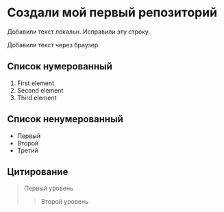 # Создали мой первый репозиторий

Добавили текст локальн. Исправили эту строку.

Добавили текст через браузер

## Список нумерованный
1. First element
2. Second element
3. Third element

## Список ненумерованный
* Первый
* Второй
* Третий

## Цитирование
> Первый уровень
>> Второй уровень

